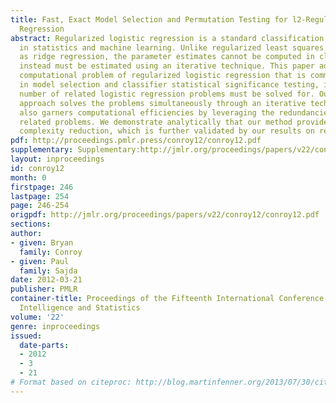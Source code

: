 ```yaml
---
title: Fast, Exact Model Selection and Permutation Testing for l2-Regularized Logistic
  Regression
abstract: Regularized logistic regression is a standard classification method used
  in statistics and machine learning. Unlike regularized least squares problems such
  as ridge regression, the parameter estimates cannot be computed in closed-form and
  instead must be estimated using an iterative technique. This paper addresses the
  computational problem of regularized logistic regression that is commonly encountered
  in model selection and classifier statistical significance testing, in which a large
  number of related logistic regression problems must be solved for. Our proposed
  approach solves the problems simultaneously through an iterative technique, which
  also garners computational efficiencies by leveraging the redundancies across the
  related problems. We demonstrate analytically that our method provides a substantial
  complexity reduction, which is further validated by our results on real-world datasets.
pdf: http://proceedings.pmlr.press/conroy12/conroy12.pdf
supplementary: Supplementary:http://jmlr.org/proceedings/papers/v22/conroy12/conroy12Supple.pdf
layout: inproceedings
id: conroy12
month: 0
firstpage: 246
lastpage: 254
page: 246-254
origpdf: http://jmlr.org/proceedings/papers/v22/conroy12/conroy12.pdf
sections: 
author:
- given: Bryan
  family: Conroy
- given: Paul
  family: Sajda
date: 2012-03-21
publisher: PMLR
container-title: Proceedings of the Fifteenth International Conference on Artificial
  Intelligence and Statistics
volume: '22'
genre: inproceedings
issued:
  date-parts:
  - 2012
  - 3
  - 21
# Format based on citeproc: http://blog.martinfenner.org/2013/07/30/citeproc-yaml-for-bibliographies/
---
```

